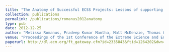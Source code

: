 ```yaml
---
title: "The Anatomy of Successful ECSS Projects: Lessons of supporting High-Throughput High-Performance Ensembles on XSEDE"
collection: publications
permalink: /publications/romanus2012anatomy
type: pub
date: 2012-12-25
author: "Melissa Romanus, Pradeep Kumar Mantha, Matt McKenzie, Thomas C. Bishop, Emilio Gallichio, Andre Merzky, Yaakoub El Khamra and Shantenu Jha"
venue: "Proceedings of the 1st Conference of the Extreme Science and Engineering Discovery Environment: Bridging from the eXtreme to the Campus and Beyond"
paperurl: http://dl.acm.org/ft_gateway.cfm?id=2335843&ftid=1264202&dwn=1&CFID=178712210&CFTOKEN=50835868
---
```

